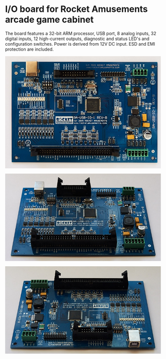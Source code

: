 # I/O board for Rocket Amusements arcade game cabinet

The board features a 32-bit ARM processor, USB port, 8 analog inputs, 32 digital inputs, 12 high-current outputs, diagnostic and status LED's and configuration switches. Power is derived from 12V DC input. ESD and EMI protection are included.

![RA IO Board](/projects/ra_io_board1/img_pcb_top.jpg)

![RA IO Board - DC/DC converter](/projects/ra_io_board1/img_pcb_con1.jpg)

![RA IO Board - Serial Key](/projects/ra_io_board1/img_pcb_con2.jpg)

